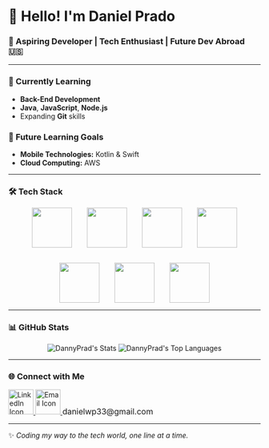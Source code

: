 # 👋 Hello! I'm Daniel Prado
### 🚀 Aspiring Developer | Tech Enthusiast | Future Dev Abroad 🇺🇸

---

### 🌱 Currently Learning
- **Back-End Development**
- **Java**, **JavaScript**, **Node.js**
- Expanding **Git** skills

### 📅 Future Learning Goals
- **Mobile Technologies:** Kotlin & Swift
- **Cloud Computing:** AWS

---

### 🛠️ Tech Stack
<div align="center" style="display: flex; justify-content: center; gap: 30px; flex-wrap: wrap;">
    <img src="https://cdn.jsdelivr.net/gh/devicons/devicon@latest/icons/java/java-original-wordmark.svg" width="80" height="80" />
    <img src="https://cdn.jsdelivr.net/gh/devicons/devicon@latest/icons/javascript/javascript-original.svg" width="80" height="80" />
    <img src="https://cdn.jsdelivr.net/gh/devicons/devicon@latest/icons/nodejs/nodejs-original-wordmark.svg" width="80" height="80" />
    <img src="https://cdn.jsdelivr.net/gh/devicons/devicon@latest/icons/kotlin/kotlin-original-wordmark.svg" width="80" height="80" />
    <img src="https://cdn.jsdelivr.net/gh/devicons/devicon@latest/icons/swift/swift-original.svg" width="80" height="80" />
    <img src="https://cdn.jsdelivr.net/gh/devicons/devicon@latest/icons/amazonwebservices/amazonwebservices-plain-wordmark.svg" width="80" height="80" />
    <img src="https://cdn.jsdelivr.net/gh/devicons/devicon@latest/icons/git/git-original-wordmark.svg" width="80" height="80" />
</div>

---

### 📊 GitHub Stats
<div align="center">
    <img src="https://github-readme-stats.vercel.app/api?username=DannyPrad&theme=dracula&show_icons=true&hide_border=true&count_private=true" alt="DannyPrad's Stats" />
    <img src="https://github-readme-stats.vercel.app/api/top-langs/?username=DannyPrad&theme=dracula&show_icons=true&hide_border=true&layout=compact" alt="DannyPrad's Top Languages" />
</div>

---

### 🌐 Connect with Me
<a href="https://www.linkedin.com/in/danielpradoo/" target="_blank">
    <img src="https://cdn.jsdelivr.net/gh/devicons/devicon@latest/icons/linkedin/linkedin-original.svg" width="50" height="50" alt="LinkedIn Icon" />
</a>

<a href="mailto:danielwp33@gmail.com" target="_blank">
    <img src="https://cdn.jsdelivr.net/gh/devicons/devicon@latest/icons/google/google-original.svg" width="50" height="50" alt="Email Icon" />
</a>
<span style="font-size: 16px;">danielwp33@gmail.com</span>

---

✨ *Coding my way to the tech world, one line at a time.*

          

  
 

          
           
          
          
          
          
   
          
          
